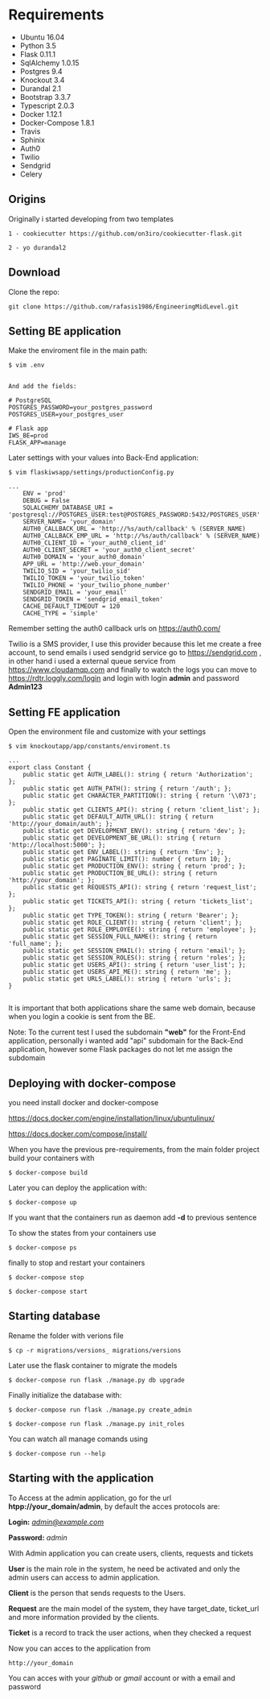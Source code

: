 # Requirements

- Ubuntu 16.04
- Python 3.5
- Flask  0.11.1
- SqlAlchemy 1.0.15
- Postgres 9.4
- Knockout 3.4
- Durandal 2.1
- Bootstrap 3.3.7
- Typescript 2.0.3
- Docker 1.12.1
- Docker-Compose 1.8.1
- Travis
- Sphinix
- Auth0
- Twilio
- Sendgrid
- Celery

## Origins

Originally i started developing from two templates

```
1 - cookiecutter https://github.com/on3iro/cookiecutter-flask.git

2 - yo durandal2
```

## Download

Clone the repo:

```
git clone https://github.com/rafasis1986/EngineeringMidLevel.git
```


## Setting BE application

Make the enviroment file in the main path:

```
$ vim .env 


And add the fields:

# PostgreSQL
POSTGRES_PASSWORD=your_postgres_password
POSTGRES_USER=your_postgres_user

# Flask app
IWS_BE=prod
FLASK_APP=manage
```

Later settings with your values into Back-End application:

```
$ vim flaskiwsapp/settings/productionConfig.py

...
    ENV = 'prod'
    DEBUG = False
    SQLALCHEMY_DATABASE_URI = 'postgresql://POSTGRES_USER:test@POSTGRES_PASSWORD:5432/POSTGRES_USER'
    SERVER_NAME= 'your_domain'
    AUTH0_CALLBACK_URL = 'http://%s/auth/callback' % (SERVER_NAME)
    AUTH0_CALLBACK_EMP_URL = 'http://%s/auth/callback' % (SERVER_NAME)
    AUTH0_CLIENT_ID = 'your_auth0_client_id'
    AUTH0_CLIENT_SECRET = 'your_auth0_client_secret'
    AUTH0_DOMAIN = 'your_auth0_domain'
    APP_URL = 'http://web.your_domain'
    TWILIO_SID = 'your_twilio_sid'
    TWILIO_TOKEN = 'your_twilio_token'
    TWILIO_PHONE = 'your_twilio_phone_number'
    SENDGRID_EMAIL = 'your_email'
    SENDGRID_TOKEN = 'sendgrid_email_token'
    CACHE_DEFAULT_TIMEOUT = 120
    CACHE_TYPE = 'simple'

```

Remember setting the auth0 callback urls on https://auth0.com/

Twilio is a SMS provider, I use this provider because this let me create a free account, 
to send emails i used sendgrid service go to https://sendgrid.com , 
in other hand i used a external queue service from https://www.cloudamqp.com and 
finally to watch the logs you can move to https://rdtr.loggly.com/login and login with 
login **admin** and password **Admin123**


## Setting FE application

Open the environment file and customize with your settings

```
$ vim knockoutapp/app/constants/enviroment.ts

... 
export class Constant {
    public static get AUTH_LABEL(): string { return 'Authorization'; };
    public static get AUTH_PATH(): string { return '/auth'; };
    public static get CHARACTER_PARTITION(): string { return '\\073'; };
    public static get CLIENTS_API(): string { return 'client_list'; };
    public static get DEFAULT_AUTH_URL(): string { return 'http://your_domain/auth'; };
    public static get DEVELOPMENT_ENV(): string { return 'dev'; };
    public static get DEVELOPMENT_BE_URL(): string { return 'http://localhost:5000'; };
    public static get ENV_LABEL(): string { return 'Env'; };
    public static get PAGINATE_LIMIT(): number { return 10; };
    public static get PRODUCTION_ENV(): string { return 'prod'; };
    public static get PRODUCTION_BE_URL(): string { return 'http://your_domain'; };
    public static get REQUESTS_API(): string { return 'request_list'; };
    public static get TICKETS_API(): string { return 'tickets_list'; };
    public static get TYPE_TOKEN(): string { return 'Bearer'; };
    public static get ROLE_CLIENT(): string { return 'client'; };
    public static get ROLE_EMPLOYEE(): string { return 'employee'; };
    public static get SESSION_FULL_NAME(): string { return 'full_name'; };
    public static get SESSION_EMAIL(): string { return 'email'; };
    public static get SESSION_ROLES(): string { return 'roles'; };
    public static get USERS_API(): string { return 'user_list'; };
    public static get USERS_API_ME(): string { return 'me'; };
    public static get URLS_LABEL(): string { return 'urls'; };
}


```

It is important that both applications share the same web domain, 
because when you login a cookie is sent from the BE.

Note: To the current test I used the subdomain **"web"** for the Front-End application, 
personally i wanted add "api" subdomain for the Back-End application, however some 
Flask packages do not let me assign the subdomain

## Deploying with docker-compose

you need install docker and docker-compose

https://docs.docker.com/engine/installation/linux/ubuntulinux/

https://docs.docker.com/compose/install/

When you have the previous pre-requirements, from the main folder project
build your containers with

```
$ docker-compose build
```

Later you can deploy the application with:

```
$ docker-compose up
```

If you want that the containers run as daemon add **-d** to previous sentence 

To show the states from your containers use

```
$ docker-compose ps
```

finally to stop and restart your containers

```
$ docker-compose stop

$ docker-compose start

```


## Starting database

Rename the folder with verions file

```
$ cp -r migrations/versions_ migrations/versions
```

Later use the flask container to migrate the models

```
$ docker-compose run flask ./manage.py db upgrade
```


Finally initialize the database with:

```
$ docker-compose run flask ./manage.py create_admin

$ docker-compose run flask ./manage.py init_roles
```

You can watch all manage comands using

```
$ docker-compose run --help
```


## Starting with the application

To Access at the admin application, go for the url **htpp://your_domain/admin**,
by default the acces protocols are:

**Login:** *admin@example.com*

**Password:** *admin*

With Admin application you can create users, clients, requests and tickets

**User** is the main role in the system, he need be activated and only the 
admin users can access to admin application.
 
**Client** is the person that sends requests to the Users.

**Request** are the main model of the system, they have target_date, 
ticket_url and more information provided by the clients.

**Ticket** is a record to track the user actions, when they checked a request


Now you can acces to the application from

```
http://your_domain
```

You can acces with your *github* or *gmail* account or with a email and password

